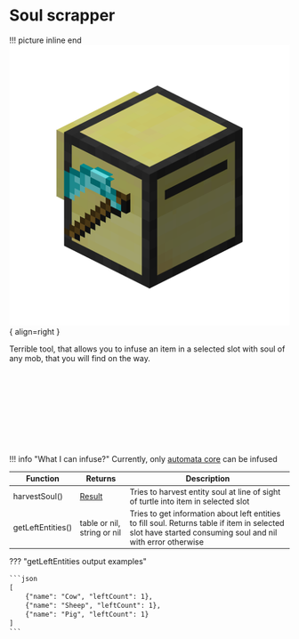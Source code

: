 # Soul scrapper

!!! picture inline end
    ![Header](./../../images/soul_scrapper.png){ align=right }

Terrible tool, that allows you to infuse an item in a selected slot with soul of any mob, that you will find on the way.

<br/><br/><br/><br/><br/><br/><br/><br/>

!!! info "What I can infuse?"
    Currently, only [automata core](./../automata/automata.md) can be infused

| Function           | Returns | Description                                                                        |
|--------------------|---------|------------------------------------------------------------------------------------|
| harvestSoul()      | [Result](../api/introduction.md#result)  | Tries to harvest entity soul at line of sight of turtle into item in selected slot |
| getLeftEntities()  | table or nil, string or nil | Tries to get information about left entities to fill soul. Returns table if item in selected slot have started consuming soul and nil with error otherwise

??? "getLeftEntities output examples"

    ```json
    [
        {"name": "Cow", "leftCount": 1},
        {"name": "Sheep", "leftCount": 1},
        {"name": "Pig", "leftCount": 1}
    ]
    ```
